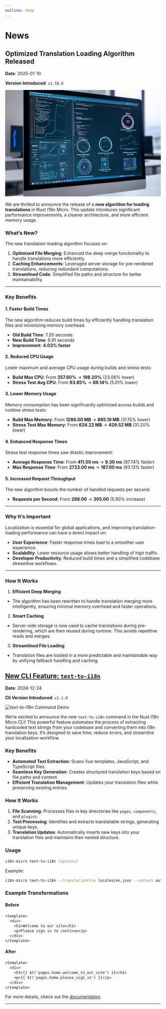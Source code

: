 ```yaml
---
outline: deep
---
```


# News

## Optimized Translation Loading Algorithm Released

**Date**: 2025-01-10

**Version Introduced**: `v1.58.0`

![Optimized Loading Demo](/optimized-loading.png)

We are thrilled to announce the release of a **new algorithm for loading translations** in Nuxt I18n Micro. This update introduces significant performance improvements, a cleaner architecture, and more efficient memory usage.

### What’s New?

The new translation-loading algorithm focuses on:
1. **Optimized File Merging**: Enhanced the deep merge functionality to handle translations more efficiently.
2. **Caching Enhancements**: Leveraged server storage for pre-rendered translations, reducing redundant computations.
3. **Streamlined Code**: Simplified file paths and structure for better maintainability.

---

### Key Benefits

#### **1. Faster Build Times**
The new algorithm reduces build times by efficiently handling translation files and minimizing memory overhead.

- **Old Build Time**: 7.20 seconds
- **New Build Time**: 6.91 seconds
- **Improvement**: **4.03% faster**

#### **2. Reduced CPU Usage**
Lower maximum and average CPU usage during builds and stress tests:

- **Build Max CPU**: From **257.60%** → **198.20%** (23.06% lower)
- **Stress Test Avg CPU**: From **93.85%** → **89.14%** (5.01% lower)

#### **3. Lower Memory Usage**
Memory consumption has been significantly optimized across builds and runtime stress tests:

- **Build Max Memory**: From **1286.00 MB** → **885.19 MB** (31.15% lower)
- **Stress Test Max Memory**: From **624.22 MB** → **429.52 MB** (31.20% lower)

#### **4. Enhanced Response Times**
Stress test response times saw drastic improvement:

- **Average Response Time**: From **411.50 ms** → **9.30 ms** (97.74% faster)
- **Max Response Time**: From **2723.00 ms** → **187.00 ms** (93.13% faster)

#### **5. Increased Request Throughput**
The new algorithm boosts the number of handled requests per second:

- **Requests per Second**: From **288.00** → **305.00** (5.90% increase)

---

### Why It’s Important

Localization is essential for global applications, and improving translation-loading performance can have a direct impact on:
- **User Experience**: Faster response times lead to a smoother user experience.
- **Scalability**: Lower resource usage allows better handling of high traffic.
- **Developer Productivity**: Reduced build times and a simplified codebase streamline workflows.

---

### How It Works

1. **Efficient Deep Merging**
  - The algorithm has been rewritten to handle translation merging more intelligently, ensuring minimal memory overhead and faster operations.

2. **Smart Caching**
  - Server-side storage is now used to cache translations during pre-rendering, which are then reused during runtime. This avoids repetitive reads and merges.

3. **Streamlined File Loading**
  - Translation files are loaded in a more predictable and maintainable way by unifying fallback handling and caching.


## [New CLI Feature: `text-to-i18n`](/guide/cli#🔄-text-to-i18n-command)

**Date**: 2024-12-24

**Cli Version Introduced**: `v1.1.0`

![text-to-i18n Command Demo](/text-to-i18n.gif)

We’re excited to announce the new `text-to-i18n` command in the Nuxt I18n Micro CLI! This powerful feature automates the process of extracting hardcoded text strings from your codebase and converting them into i18n translation keys. It’s designed to save time, reduce errors, and streamline your localization workflow.

### Key Benefits

- **Automated Text Extraction**: Scans Vue templates, JavaScript, and TypeScript files.
- **Seamless Key Generation**: Creates structured translation keys based on file paths and content.
- **Efficient Translation Management**: Updates your translation files while preserving existing entries.

### How It Works

1. **File Scanning**: Processes files in key directories like `pages`, `components`, and `plugins`.
2. **Text Processing**: Identifies and extracts translatable strings, generating unique keys.
3. **Translation Updates**: Automatically inserts new keys into your translation files and maintains their nested structure.

### Usage

```bash
i18n-micro text-to-i18n [options]
```

Example:

```bash
i18n-micro text-to-i18n --translationFile locales/en.json --context auth
```

### Example Transformations

#### Before
```vue
<template>
  <div>
    <h1>Welcome to our site</h1>
    <p>Please sign in to continue</p>
  </div>
</template>
```

#### After
```vue
<template>
  <div>
    <h1>{{ $t('pages.home.welcome_to_our_site') }}</h1>
    <p>{{ $t('pages.home.please_sign_in') }}</p>
  </div>
</template>
```

For more details, check out the [documentation](/guide/cli#🔄-text-to-i18n-command).


---

